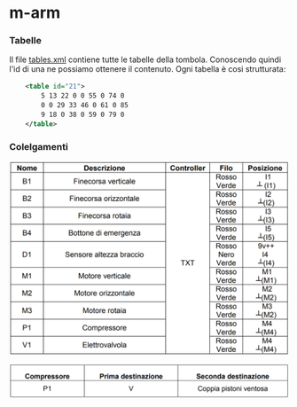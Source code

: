 # m-arm





### Tabelle
Il file [tables.xml](https://github.com/Brian-Mezzanotte-Paoli/m-arm/blob/master/tables.xml) contiene tutte le tabelle della tombola. Conoscendo quindi l'id di una ne possiamo ottenere il contenuto. Ogni tabella è cosi strutturata:
```xml
    <table id="21">
        5 13 22 0 0 55 0 74 0
        0 0 29 33 46 0 61 0 85
        9 18 0 38 0 59 0 79 0
    </table>
```


### Colelgamenti

![alt text](https://github.com/Brian-Mezzanotte-Paoli/m-arm/blob/master/Tebella_collegamenti.PNG)

![alt text](https://github.com/Brian-Mezzanotte-Paoli/m-arm/blob/master/Tabella_pneumatica.PNG)
